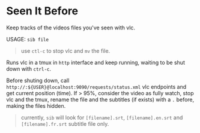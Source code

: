 # Seen It Before

Keep tracks of the videos files you've seen with vlc.

USAGE:
`sib file`

> use `ctl-c` to stop vlc and `mv` the file.

Runs vlc in a tmux in `http` interface and keep running, waiting to be shut down with `ctrl-c`.

Before shuting down, call `http://:${USER}@localhost:9090/requests/status.xml` vlc endpoints and get current position (time).
If > 95%, consider the video as fully watch, stop vlc and the tmux, rename the file and the subtitles (if exists) with a `.` before,
making the files hidden.

> currently, `sib` will look for `[filename].srt`, `[filename].en.srt` and `[filename].fr.srt` subtitle file only.